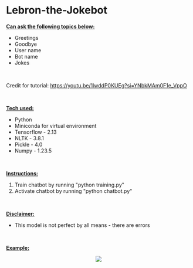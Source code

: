 # Lebron-the-Jokebot

<b><ins>Can ask the following topics below:</ins></b>
* Greetings
* Goodbye
* User name
* Bot name
* Jokes

<br>

Credit for tutorial: https://youtu.be/1lwddP0KUEg?si=YNbkMAm0F1e_VppO

<br>

<b><ins>Tech used:</ins></b>
* Python
* Miniconda for virtual environment 
* Tensorflow - 2.13
* NLTK - 3.8.1
* Pickle - 4.0
* Numpy - 1.23.5

<br>

<b><ins>Instructions:</ins></b>
1. Train chatbot by running "python training.py"
2. Activate chatbot by running "python chatbot.py"

<br>

<b><ins>Disclaimer:</ins></b>
* This model is not perfect by all means - there are errors

<br>

<b><ins>Example:</ins><b>

<p align="center">
  <img src="https://github.com/bensadel/Lebron-the-Jokebot/assets/95494769/49ccf207-49fd-40f5-8e4f-c8c3354823af">
</p>

